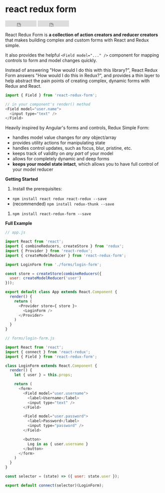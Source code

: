 <h1 id="react-redux-form"><span>react</span> <span>redux</span> <span>form</span></h1>

<iframe src="https://ghbtns.com/github-btn.html?user=davidkpiano&repo=react-redux-form&type=star&count=true" frameborder="0" scrolling="0" width="100px" height="20px"></iframe>
<iframe src="https://ghbtns.com/github-btn.html?user=davidkpiano&repo=react-redux-form&type=fork&count=true" frameborder="0" scrolling="0" width="100px" height="20px"></iframe>

React Redux Form is **a collection of action creators and reducer creators** that makes building complex and custom forms with React and Redux simple.

It also provides the helpful `<Field model="..." />` component for mapping controls to form and model changes quickly.

Instead of answering "How would I do this with this library?", React Redux Form answers "How would I do this in Redux?", and provides a thin layer to help abstract the pain points of creating complex, dynamic forms with Redux and React.


```js
import { Field } from 'react-redux-form';

// in your component's render() method
<Field model="user.name">
  <input type="text" />
</Field>
```

Heavily inspired by Angular's forms and controls, Redux Simple Form:

- handles model value changes for _any_ object/array
- provides utility actions for manipulating state
- handles control updates, such as focus, blur, pristine, etc.
- keeps track of validity on _any part_ of your model
- allows for completely dynamic and deep forms
- **keeps your model state intact**, which allows you to have full control of your model reducer

**Getting Started**

1. Install the prerequisites:
  - `npm install react redux react-redux --save`
  - (recommended) `npm install redux-thunk --save`
1. `npm install react-redux-form --save`

**Full Example**

```js
// app.js

import React from 'react';
import { combineReducers, createStore } from 'redux';
import { Provider } from 'react-redux';
import { createModelReducer } from 'react-redux-form';

import LoginForm from './forms/login-form';

const store = createStore(combineReducers({
  user: createModelReducer('user')
}));

export default class App extends React.Component {
  render() {
    return (
      <Provider store={ store }>
        <LoginForm />
      </Provider>
    )
  }
}
```

```js
// forms/login-form.js

import React from 'react';
import { connect } from 'react-redux';
import { Field } from 'react-redux-form';

class LoginForm extends React.Component {
  render() {
    let { user } = this.props;

    return (
      <form>
        <Field model="user.username">
          <label>Username</label>
          <input type="text" />
        </Field>

        <Field model="user.password">
          <label>Password</label>
          <input type="password" />
        </Field>

        <button>
          Log in as { user.username }
        </button>
      </form>
    )
  }
}

const selector = (state) => ({ user: state.user });

export default connect(selector)(LoginForm);
```
